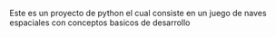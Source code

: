 Este es un proyecto de python el cual consiste en un juego de naves espaciales con conceptos basicos de desarrollo
